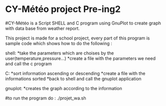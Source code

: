 # CY-Météo project Pre-ing2

#CY-Météo is a Script SHELL and C program using GnuPlot to create graph with data base from weather report.

This project is made for a school project, every part of this program is sample code which shows how to do the following :

  shell:
    *take the parameters which are choises by the user(temperature,pressure...)
    *create a file with the parameters we need and call the c program
    
  C:
    *sort information ascending or descending
    *create a file with the informations sorted
    *back to shell and call the gnuplot application
    
  gnuplot:
    *creates the graph according to the information
    

#to run the program do :
  ./projet_wa.sh

